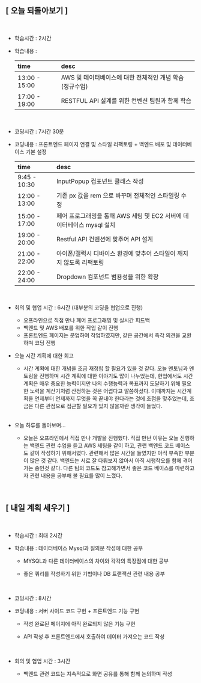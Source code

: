## [ 오늘 되돌아보기 ]

<br/>

- 학습시간 : 2시간
- 학습내용 :

  | time          | desc                                                     |
  | :------------ | :------------------------------------------------------- |
  | 13:00 - 15:00 | AWS 및 데이터베이스에 대한 전체적인 개념 학습 (정규수업) |
  | 17:00 - 19:00 | RESTFUL API 설계를 위한 컨벤션 팀원과 함께 학습          |

  <br/>

- 코딩시간 : 7시간 30분
- 코딩내용 : 프론트엔드 페이지 연결 및 스타일 리팩토링 + 백엔드 배포 및 데이터베이스 기본 설정

  | time          | desc                                                                  |
  | :------------ | :-------------------------------------------------------------------- |
  | 9:45 - 10:30  | InputPopup 컴포넌트 클래스 작성                                       |
  | 12:00 - 13:00 | 기존 px 값을 rem 으로 바꾸며 전체적인 스타일링 수정                   |
  | 15:00 - 17:00 | 페어 프로그래밍을 통해 AWS 세팅 및 EC2 서버에 데이터베이스 mysql 설치 |
  | 19:00 - 20:00 | Restful API 컨벤션에 맞추어 API 설계                                  |
  | 21:00 - 22:00 | 아이폰/갤럭시 디바이스 환경에 맞추어 스타일이 깨지지 않도록 리팩토링  |
  | 22:00 - 24:00 | Dropdown 컴포넌트 범용성을 위한 확장                                  |

  <br/>

- 회의 및 협업 시간 : 6시간 (대부분의 코딩을 협업으로 진행)

  - 오프라인으로 직접 만나 페어 프로그래밍 및 실시간 피드백
  - 백엔드 및 AWS 배포를 위한 작업 같이 진행
  - 프론트엔드 페이지는 분업하여 작업하였지만, 같은 공간에서 즉각 의견을 교환하며 코딩 진행

- 오늘 시간 계획에 대한 회고

  - 시간 계획에 대한 개념을 조금 재정립 할 필요가 있을 것 같다. 오늘 멘토님과 멘토링을 진행하며 시간 계획에 대한 이야기도 많이 나누었는데, 현업에서도 시간 계획은 매우 중요한 능력이지만 나의 수행능력과 목표까지 도달하기 위해 필요한 노력을 계산기처럼 산정하는 것은 어렵다고 말씀하셨다. 이때까지는 시간계획을 언제부터 언제까지 무엇을 꼭 끝내야 한다라는 것에 초점을 맞추었는데, 조금은 다른 관점으로 접근할 필요가 있지 않을까란 생각이 들었다.

  <br/>

- 오늘 하루를 돌아보며...

  - 오늘은 오프라인에서 직접 만나 개발을 진행했다. 직접 만난 이유는 오늘 진행하는 백엔드 관련 수업을 듣고 AWS 세팅을 같이 하고, 관련 백엔드 코드 베이스도 같이 작성하기 위해서였다. 관련해서 많은 시간을 들였지만 아직 부족한 부분이 많은 것 같다. 백엔드는 서로 잘 다뤄보지 않아서 아직 시행착오를 함께 겪어가는 중인것 같다. 다른 팀의 코드도 참고해가면서 좋은 코드 베이스를 마련하고자 관련 내용을 공부해 볼 필요를 많이 느꼈다.

<br/>

## [ 내일 계획 세우기 ]

<br/>

- 학습시간 : 최대 2시간

- 학습내용 : 데이터베이스 Mysql과 질의문 작성에 대한 공부

  - MYSQL과 다른 데이터베이스의 차이와 각각의 특장점에 대한 공부
  - 좋은 쿼리를 작성하기 위한 기법이나 DB 트랜잭션 관련 내용 공부

    <br/>

- 코딩시간 : 8시간

- 코딩내용 : 서버 사이드 코드 구현 + 프론트엔드 기능 구현

  - 작성 완료된 페이지에 아직 완료되지 않은 기능 구현
  - API 작성 후 프론트엔드에서 호출하여 데이터 가져오는 코드 작성

    <br/>

- 회의 및 협업 시간 : 3시간
  - 백엔드 관련 코드는 지속적으로 화면 공유를 통해 함께 논의하며 작성
